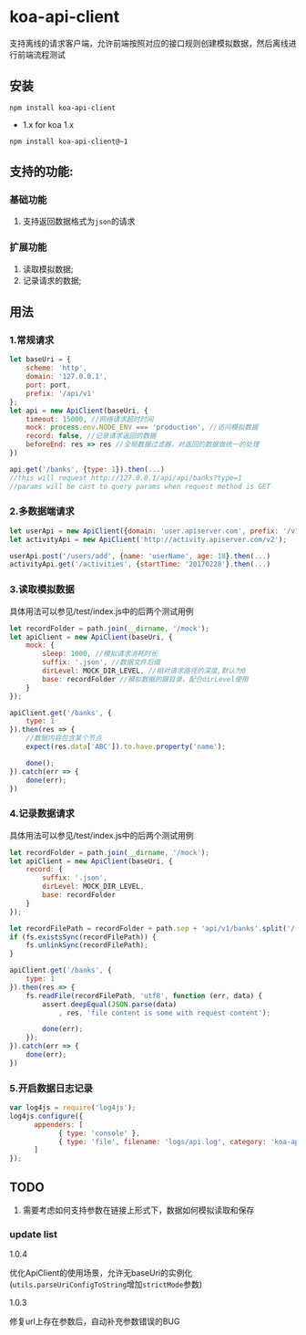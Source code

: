 # koa-api-client
支持离线的请求客户端，允许前端按照对应的接口规则创建模拟数据，然后离线进行前端流程测试

## 安装
```
npm install koa-api-client
```

* 1.x for koa 1.x
```
npm install koa-api-client@~1
```

## 支持的功能:

### 基础功能
1. 支持返回数据格式为`json`的请求

### 扩展功能
1. 读取模拟数据;
2. 记录请求的数据;

## 用法

### 1.常规请求
```js
let baseUri = {
    scheme: 'http',
    domain: '127.0.0.1',
    port: port,
    prefix: '/api/v1'
};
let api = new ApiClient(baseUri, {
    timeout: 15000, //网络请求超时时间
    mock: process.env.NODE_ENV === 'production', //访问模拟数据
    record: false, //记录请求返回的数据
    beforeEnd: res => res //全局数据过滤器，对返回的数据做统一的处理
})

api.get('/banks', {type: 1}).then(...)
//this will request http://127.0.0.1/api/api/banks?type=1
//params will be cast to query params when request method is GET
```

### 2.多数据端请求
```js
let userApi = new ApiClient({domain: 'user.apiserver.com', prefix: '/v1'});
let activityApi = new ApiClient('http://activity.apiserver.com/v2');

userApi.post('/users/add', {name: 'userName', age: 18}.then(...)
activityApi.get('/activities', {startTime: '20170228'}.then(...)
```

### 3.读取模拟数据
具体用法可以参见/test/index.js中的后两个测试用例
```js
let recordFolder = path.join(__dirname, '/mock');
let apiClient = new ApiClient(baseUri, {
    mock: {
        sleep: 1000, //模拟请求消耗时长
        suffix: '.json', //数据文件后缀
        dirLevel: MOCK_DIR_LEVEL, //相对请求路径的深度,默认为0
        base: recordFolder //模拟数据的跟目录，配合dirLevel使用
    }
});

apiClient.get('/banks', {
    type: 1
}).then(res => {
    //数据内容包含某个节点
    expect(res.data['ABC']).to.have.property('name');

    done();
}).catch(err => {
    done(err);
})
```

### 4.记录数据请求
具体用法可以参见/test/index.js中的后两个测试用例
```js
let recordFolder = path.join(__dirname, '/mock');
let apiClient = new ApiClient(baseUri, {
    record: {
        suffix: '.json',
        dirLevel: MOCK_DIR_LEVEL,
        base: recordFolder
    }
});

let recordFilePath = recordFolder + path.sep + 'api/v1/banks'.split('/').slice(MOCK_DIR_LEVEL).join(path.sep) + '.json';
if (fs.existsSync(recordFilePath)) {
    fs.unlinkSync(recordFilePath);
}

apiClient.get('/banks', {
    type: 1
}).then(res => {
    fs.readFile(recordFilePath, 'utf8', function (err, data) {
        assert.deepEqual(JSON.parse(data)
            , res, 'file content is some with request content');

        done(err);
    });
}).catch(err => {
    done(err);
})
```

### 5.开启数据日志记录
```js
var log4js = require('log4js');
log4js.configure({
      appenders: [
            { type: 'console' },
            { type: 'file', filename: 'logs/api.log', category: 'koa-api-client' }
      ]
});
```

## TODO
1. 需要考虑如何支持参数在链接上形式下，数据如何模拟读取和保存

### update list

1.0.4

优化ApiClient的使用场景，允许无baseUri的实例化(`utils.parseUriConfigToString`增加`strictMode`参数)

1.0.3

修复url上存在参数后，自动补充参数错误的BUG

